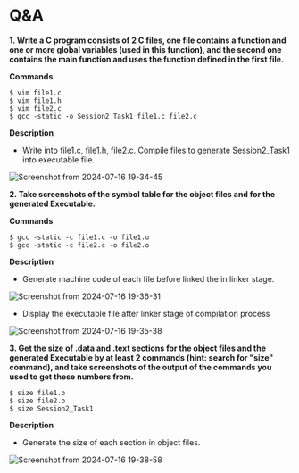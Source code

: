 # Q&A
**1. Write a C program consists of 2 C files, one file contains a function and one or more global variables (used in this function), and the second one contains the main function and uses the function defined in the first file.**


**Commands**
```
$ vim file1.c
$ vim file1.h
$ vim file2.c
$ gcc -static -o Session2_Task1 file1.c file2.c
```
**Description**
   
+ Write into file1.c, file1.h, file2.c. Compile files to generate Session2_Task1 into executable file.
    
![Screenshot from 2024-07-16 19-34-45](https://github.com/user-attachments/assets/2ef68618-cc9e-436e-86c1-dc881dab6c38)

**2. Take screenshots of the symbol table for the object files and for the generated Executable.**

**Commands**
```
$ gcc -static -c file1.c -o file1.o
$ gcc -static -c file2.c -o file2.o
```

**Description**

+ Generate machine code of each file before linked the in linker stage.

![Screenshot from 2024-07-16 19-36-31](https://github.com/user-attachments/assets/13e50562-874d-4e28-bd85-bcf2c7f71431)

+ Display the executable file after linker stage of compilation process

![Screenshot from 2024-07-16 19-35-38](https://github.com/user-attachments/assets/8261a0c9-2b26-432a-b9f2-164fb13bc110)


**3. Get the size of .data and .text sections for the object files and the generated Executable by at least 2
   commands (hint: search for "size" command), and take screenshots of the output of the commands you used
   to get these numbers from.**

```
$ size file1.o
$ size file2.o
$ size Session2_Task1
```

**Description** 

+ Generate the size of each section in object files.

![Screenshot from 2024-07-16 19-38-58](https://github.com/user-attachments/assets/530643d8-5128-4bf8-ac07-322d7dbfc843)
